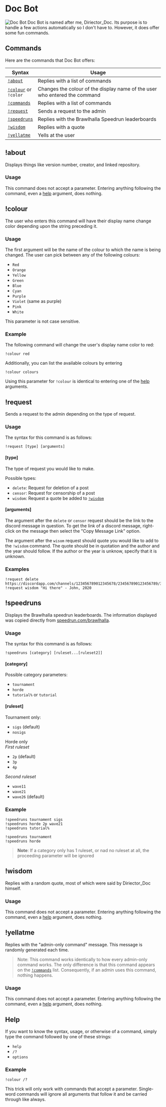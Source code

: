 # Doc Bot
![Doc Bot](https://user-images.githubusercontent.com/66105586/90851498-f0788b80-e342-11ea-8eff-e9847e6e45b2.png)
Doc Bot is named after me, Diriector_Doc. Its purpose is to handle a few actions automatically so I don't have to. However, it does offer some fun commands.

## Commands
Here are the commands that Doc Bot offers:

Syntax | Usage
-------|------
[`!about`](#about) | Replies with a list of commands
[`!colour`](#colour) or<br/>`!color` | Changes the colour of the display name of the user who entered the command
[`!commands`](#commands) | Replies with a list of commands
[`!request`](#request) | Sends a request to the admin
[`!speedruns`](#speedruns) | Replies with the Brawlhalla Speedrun leaderboards
[`!wisdom`](#wisdom) | Replies with a quote
[`!yellatme`](#yellatme) | Yells at the user

## !about
Displays things like version number, creator, and linked repository.

### Usage
This command does not accept a parameter. Entering anything following the command, even a [help](#help) argument, does nothing.

## !colour
The user who enters this command will have their display name change color depending upon the string preceding it.

### Usage
The first argument will be the name of the colour to which the name is being changed. The user can pick between any of the following colours:

* `Red`
* `Orange`
* `Yellow`
* `Green`
* `Blue`
* `Cyan`
* `Purple`
* `Violet` (same as purple)
* `Pink`
* `White`

This parameter is not case sensitive.

### Example
The following command will change the user's display name color to red:

    !colour red

Additionally, you can list the available colours by entering

    !colour colours

Using this parameter for `!colour` is identical to entering one of the [help](#help) arguments.

## !request
Sends a request to the admin depending on the type of request.

### Usage
The syntax for this command is as follows:

    !request [type] [arguments]

#### [type]
The type of request you would like to make.

Possible types:

* `delete`: Request for deletion of a post
* `censor`: Request for censorship of a post
* `wisdom`: Request a quote be added to [`!wisdom`](#wisdom)

#### [arguments]
The argument after the `delete` or `censor` request should be the link to the discord message in question. To get the link of a discord message, right-click on the message then select the "Copy Message Link" option.

The argument after the `wisom` request should quote you would like to add to the `!wisdom` command. The quote should be in quotation and the author and the year should follow. If the author or the year is unknow, specify that it is unknown.

### Examples
    !request delete https://discordapp.com/channels/123456789012345678/234567890123456789/345678901234567890
    !request wisdom "Hi there" - John, 2020

## !speedruns
Displays the Brawlhalla speedrun leaderboards. The information displayed was copied directly from [speedrun.com/brawlhalla](https://speedrun.com/brawlhalla).

### Usage
The syntax for this command is as follows:

    !speedruns [category] [ruleset...[ruleset2]]

#### [category]
Possible category parameters:

* `tournament`
* `horde`
* `tutorial%` or `tutorial`

#### [ruleset]
Tournament only:

* `sigs` (default)
* `nosigs`

Horde only<br/>*First ruleset*

* `2p` (default)
* `3p`
* `4p`

*Second ruleset*

* `wave11`
* `wave21`
* `wave26` (default)

### Example

    !speedruns tournament sigs
    !speedruns horde 2p wave21
    !speedruns tutorial%

    !speedruns tournament
    !speedruns horde

>**Note**: If a category only has 1 ruleset, or nad no ruleset at all, the proceeding parameter will be ignored

## !wisdom
Replies with a random quote, most of which were said by Diriector_Doc himself.

### Usage
This command does not accept a parameter. Entering anything following the command, even a [help](#help) argument, does nothing.

## !yellatme
Replies with the "admin-only command" message. This message is randomly generated each time.
>Note: This command works identically to how every admin-only command works. The only difference is that this command appears on the [`!commands`](#commands) list. Consequently, if an admin uses this command, nothing happens.

### Usage
This command does not accept a parameter. Entering anything following the command, even a [help](#help) argument, does nothing.

## Help
If you want to know the syntax, usage, or otherwise of a command, simply type the command followed by one of these strings:

* `help`
* `/?`
* `options`

### Example

    !colour /?

This trick will only work with commands that accept a parameter. Single-word commands will ignore all arguments that follow it and be carried through like always.